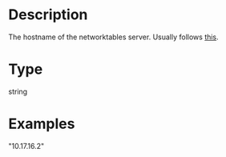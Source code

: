 # Description
The hostname of the networktables server. Usually follows [this](https://docs.wpilib.org/en/stable/docs/networking/networking-introduction/ip-configurations.html). 

# Type
string

# Examples
"10.17.16.2"
